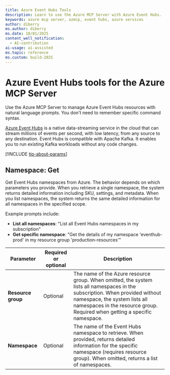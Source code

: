 ```yaml
---
title: Azure Event Hubs Tools
description: Learn to use the Azure MCP Server with Azure Event Hubs.
keywords: azure mcp server, azmcp, event hubs, azure services
author: diberry
ms.author: diberry
ms.date: 10/01/2025
content_well_notification:
  - AI-contribution
ai-usage: ai-assisted
ms.topic: reference
ms.custom: build-2025
---
```

# Azure Event Hubs tools for the Azure MCP Server

Use the Azure MCP Server to manage Azure Event Hubs resources with natural language prompts. You don't need to remember specific command syntax.

[Azure Event Hubs](/azure/event-hubs/event-hubs-about) is a native data-streaming service in the cloud that can stream millions of events per second, with low latency, from any source to any destination. Event Hubs is compatible with Apache Kafka. It enables you to run existing Kafka workloads without any code changes.

[!INCLUDE [tip-about-params](../includes/tools/parameter-consideration.md)]

## Namespace: Get

Get Event Hubs namespaces from Azure. The behavior depends on which parameters you provide. When you retrieve a single namespace, the system returns detailed information including SKU, settings, and metadata. When you list namespaces, the system returns the same detailed information for all namespaces in the specified scope.

Example prompts include:

- **List all namespaces**: "List all Event Hubs namespaces in my subscription"
- **Get specific namespace**: "Get the details of my namespace 'eventhub-prod' in my resource group 'production-resources'"

| Parameter | Required or optional | Description |
|-----------------------|----------------------|-------------|
| **Resource group** | Optional | The name of the Azure resource group. When omitted, the system lists all namespaces in the subscription. When provided without namespace, the system lists all namespaces in the resource group. Required when getting a specific namespace. |
| **Namespace** | Optional | The name of the Event Hubs namespace to retrieve. When provided, returns detailed information for the specific namespace (requires resource group). When omitted, returns a list of namespaces. |